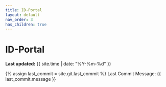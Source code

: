 ```yaml
---
title: ID-Portal
layout: default
nav_order: 3
has_children: true
---
```

# ID-Portal
**Last updated:** {{ site.time | date: "%Y-%m-%d" }}

{% assign last_commit = site.git.last_commit %}
Last Commit Message: {{ last_commit.message }}